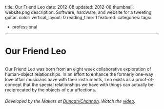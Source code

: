 title: Our Friend Leo
date: 2012-08
updated: 2012-08
thumbnail: website.png
description: Software, hardware, and website for a tweeting guitar.
color:
vertical_layout: 0
reading_time: 1
featured:
categories:
tags:
- professional
---

# Our Friend Leo

<img class="wide bordered rounded" src="website-large.png" alt="">

Our Friend Leo was born from an eight week collaborative exploration of human-object relationships. In an effort to enhance the formerly one-way love affair musicians have with their instruments, Leo exists as a proof-of-concept that the special relationships we have with things can actually be reciprocated by the objects of our affections.

###### Developed by the Makers at [Duncan/Channon](http://www.duncanchannon.com/). Watch the [video](https://vimeo.com/46912648).
